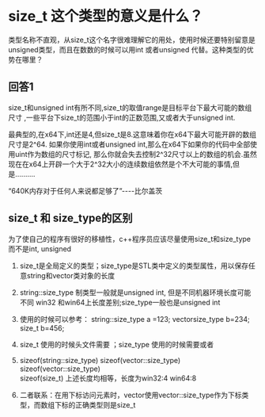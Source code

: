 # size_t 这个类型的意义是什么？

类型名称不直观，从size_t这个名字很难理解它的用处，使用时候还要特别留意是unsigned类型，而且在数数的时候可以用int 或者unsigned 代替。这种类型的优势在哪里？


## 回答1

size_t和unsigned int有所不同,size_t的取值range是目标平台下最大可能的数组尺寸
,一些平台下size_t的范围小于int的正数范围,又或者大于unsigned int.

最典型的,在x64下,int还是4,但size_t是8.这意味着你在x64下最大可能开辟的数组尺寸是2^64.
如果你使用int或者unsigned int,那么在x64下如果你的代码中全部使用uint作为数组的尺寸标记,
那么你就会失去控制2^32尺寸以上的数组的机会.虽然现在在x64上开辟一个大于2^32大小的连续数组依然是个不大可能的事情,但是..........

“640K内存对于任何人来说都足够了”----比尔盖茨



## size_t 和 size_type的区别

为了使自己的程序有很好的移植性，c++程序员应该尽量使用size_t和size_type而不是int, unsigned

1. size_t是全局定义的类型；size_type是STL类中定义的类型属性，用以保存任意string和vector类对象的长度

2. string::size_type 制类型一般就是unsigned int, 但是不同机器环境长度可能不同 win32 和win64上长度差别;size_type一般也是unsigned int
3. 使用的时候可以参考：
   string::size_type  a =123;
   vector<int>size_type b=234;
   size_t b=456;
4. size_t 使用的时候头文件需要 <cstddef> ；size_type 使用的时候需要<string>或者<vector>
5.  sizeof(string::size_type) 
     sizeof(vector<bool>::size_type) 
     sizeof(vector<char>::size_type)  
     sizeof(size_t) 
     上述长度均相等，长度为win32:4 win64:8
6. 二者联系：在用下标访问元素时，vector使用vector::size_type作为下标类型，而数组下标的正确类型则是size_t